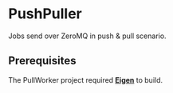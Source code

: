 # PushPuller
Jobs send over ZeroMQ in push & pull scenario.

## Prerequisites
The PullWorker project required [**Eigen**](http://eigen.tuxfamily.org) to build.
